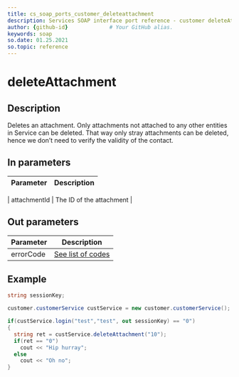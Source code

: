 ```yaml
---
title: cs_soap_ports_customer_deleteattachment
description: Services SOAP interface port reference - customer deleteAttachment
author: {github-id}             # Your GitHub alias.
keywords: soap
so.date: 01.25.2021
so.topic: reference
---
```


# deleteAttachment

## Description

Deletes an attachment. Only attachments not attached to any other entities in Service can be deleted. That way only stray attachments can be deleted, hence we don’t need to verify the validity of the contact.

## In parameters

| Parameter | Description |
|---|---|

| attachmentId | The ID of the attachment |

## Out parameters

| Parameter | Description |
|---|---|
| errorCode | [See list of codes][1] |

## Example

```csharp
string sessionKey;

customer.customerService custService = new customer.customerService();

if(custService.login("test","test", out sessionKey) == "0")
{
  string ret = custService.deleteAttachment("10");
  if(ret == "0")
    cout << "Hip hurray";
  else
    cout << "Oh no";
}
```

<!-- Referenced links -->
[1]: ../error-codes.md
